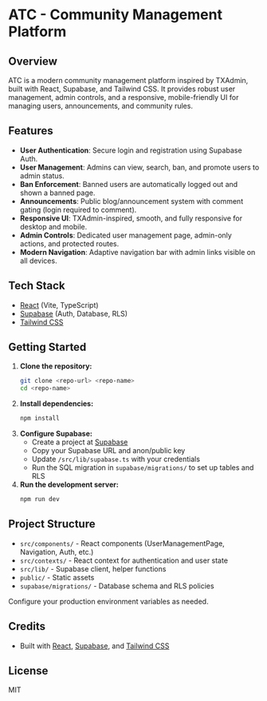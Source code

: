 # ATC - Community Management Platform

## Overview
ATC is a modern community management platform inspired by TXAdmin, built with React, Supabase, and Tailwind CSS. It provides robust user management, admin controls, and a responsive, mobile-friendly UI for managing users, announcements, and community rules.

## Features
- **User Authentication**: Secure login and registration using Supabase Auth.
- **User Management**: Admins can view, search, ban, and promote users to admin status.
- **Ban Enforcement**: Banned users are automatically logged out and shown a banned page.
- **Announcements**: Public blog/announcement system with comment gating (login required to comment).
- **Responsive UI**: TXAdmin-inspired, smooth, and fully responsive for desktop and mobile.
- **Admin Controls**: Dedicated user management page, admin-only actions, and protected routes.
- **Modern Navigation**: Adaptive navigation bar with admin links visible on all devices.

## Tech Stack
- [React](https://react.dev/) (Vite, TypeScript)
- [Supabase](https://supabase.com/) (Auth, Database, RLS)
- [Tailwind CSS](https://tailwindcss.com/)

## Getting Started
1. **Clone the repository:**
	```bash
	git clone <repo-url> <repo-name>
	cd <repo-name>
	```
2. **Install dependencies:**
	```bash
	npm install
	```
3. **Configure Supabase:**
	- Create a project at [Supabase](https://supabase.com/)
	- Copy your Supabase URL and anon/public key
	- Update `/src/lib/supabase.ts` with your credentials
	- Run the SQL migration in `supabase/migrations/` to set up tables and RLS
4. **Run the development server:**
	```bash
	npm run dev
	```

## Project Structure
- `src/components/` - React components (UserManagementPage, Navigation, Auth, etc.)
- `src/contexts/` - React context for authentication and user state
- `src/lib/` - Supabase client, helper functions
- `public/` - Static assets
- `supabase/migrations/` - Database schema and RLS policies

Configure your production environment variables as needed.

## Credits
- Built with [React](https://react.dev/), [Supabase](https://supabase.com/), and [Tailwind CSS](https://tailwindcss.com/)

## License
MIT
